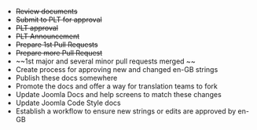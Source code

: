 * ~~Review documents~~  
* ~~Submit to PLT for approval~~  
* ~~PLT approval~~
* ~~PLT Announcement~~
* ~~Prepare 1st Pull Requests~~
* ~~Prepare more Pull Request~~
* ~~1st major and several minor pull requests merged ~~
* Create process for approving new and changed en-GB strings  
* Publish these docs somewhere  
* Promote the docs and offer a way for translation teams to fork  
* Update Joomla Docs and help screens to match these changes
* Update Joomla Code Style docs
* Establish a workflow to ensure new strings or edits are approved by en-GB

